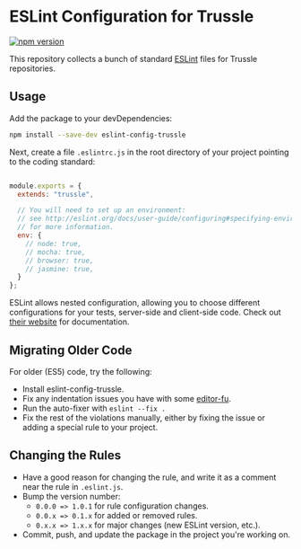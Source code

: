 # ESLint Configuration for Trussle

[![npm version](https://badge.fury.io/js/eslint-config-trussle.svg)](https://badge.fury.io/js/eslint-config-trussle)

This repository collects a bunch of standard [ESLint](http://eslint.org/) files for Trussle repositories.

## Usage

Add the package to your devDependencies:

```sh
npm install --save-dev eslint-config-trussle
```

Next, create a file `.eslintrc.js` in the root directory of your project pointing to the coding standard:

```js

module.exports = {
  extends: "trussle",

  // You will need to set up an environment:
  // see http://eslint.org/docs/user-guide/configuring#specifying-environments
  // for more information.
  env: {
    // node: true,
    // mocha: true,
    // browser: true,
    // jasmine: true,
  }
};
```


ESLint allows nested configuration, allowing you to choose different configurations for your tests, server-side and client-side code. Check out [their website](http://eslint.org/docs/user-guide/configuring#using-configuration-files) for documentation.

## Migrating Older Code

For older (ES5) code, try the following:

- Install eslint-config-trussle.
- Fix any indentation issues you have with some [editor-fu](http://stackoverflow.com/questions/20675237/converting-spaces-to-tabs-in-multiple-files-sublime-text-2).
- Run the auto-fixer with `eslint --fix .`
- Fix the rest of the violations manually, either by fixing the issue or adding a special rule to your project.

## Changing the Rules

- Have a good reason for changing the rule, and write it as a comment near the rule in `.eslint.js`.
- Bump the version number:
  - `0.0.0 => 1.0.1` for rule configuration changes.
  - `0.0.x => 0.1.x` for added or removed rules.
  - `0.x.x => 1.x.x` for major changes (new ESLint version, etc.).
- Commit, push, and update the package in the project you're working on.
